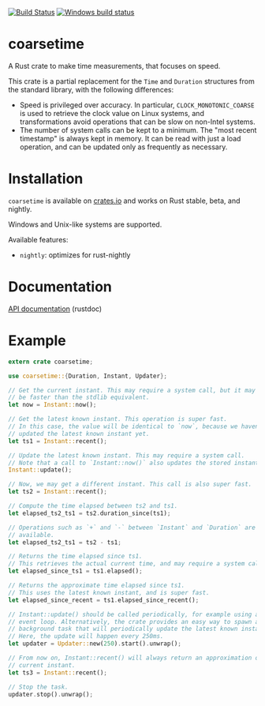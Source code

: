 [![Build Status](https://travis-ci.org/jedisct1/rust-coarsetime.svg?branch=master)](https://travis-ci.org/jedisct1/rust-coarsetime?branch=master)
[![Windows build status](https://ci.appveyor.com/api/projects/status/xlbhk9850dvl5ylh?svg=true)](https://ci.appveyor.com/project/jedisct1/rust-coarsetime)
# coarsetime

A Rust crate to make time measurements, that focuses on speed.

This crate is a partial replacement for the `Time` and `Duration` structures
from the standard library, with the following differences:

* Speed is privileged over accuracy. In particular, `CLOCK_MONOTONIC_COARSE` is
used to retrieve the clock value on Linux systems, and transformations avoid
operations that can be slow on non-Intel systems.
* The number of system calls can be kept to a minimum. The "most recent
timestamp" is always kept in memory. It can be read with just a load operation,
and can be updated only as frequently as necessary.

# Installation

`coarsetime` is available on [crates.io](https://crates.io/crates/coarsetime)
and works on Rust stable, beta, and nightly.

Windows and Unix-like systems are supported.

Available features:

* `nightly`: optimizes for rust-nightly

# Documentation

[API documentation](https://jedisct1.github.io/rust-coarsetime/target/doc/coarsetime/)
(rustdoc)

# Example

```rust
extern crate coarsetime;

use coarsetime::{Duration, Instant, Updater};

// Get the current instant. This may require a system call, but it may also
// be faster than the stdlib equivalent.
let now = Instant::now();

// Get the latest known instant. This operation is super fast.
// In this case, the value will be identical to `now`, because we haven't
// updated the latest known instant yet.
let ts1 = Instant::recent();

// Update the latest known instant. This may require a system call.
// Note that a call to `Instant::now()` also updates the stored instant.
Instant::update();

// Now, we may get a different instant. This call is also super fast.
let ts2 = Instant::recent();

// Compute the time elapsed between ts2 and ts1.
let elapsed_ts2_ts1 = ts2.duration_since(ts1);

// Operations such as `+` and `-` between `Instant` and `Duration` are also
// available.
let elapsed_ts2_ts1 = ts2 - ts1;

// Returns the time elapsed since ts1.
// This retrieves the actual current time, and may require a system call.
let elapsed_since_ts1 = ts1.elapsed();

// Returns the approximate time elapsed since ts1.
// This uses the latest known instant, and is super fast.
let elapsed_since_recent = ts1.elapsed_since_recent();

// Instant::update() should be called periodically, for example using an
// event loop. Alternatively, the crate provides an easy way to spawn a
// background task that will periodically update the latest known instant.
// Here, the update will happen every 250ms.
let updater = Updater::new(250).start().unwrap();

// From now on, Instant::recent() will always return an approximation of the
// current instant.
let ts3 = Instant::recent();

// Stop the task.
updater.stop().unwrap();
```
